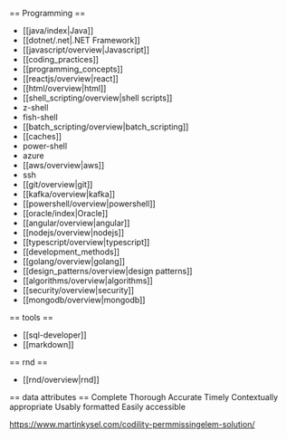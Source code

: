 == Programming ==
  * [[java/index|Java]]
  * [[dotnet/.net|.NET Framework]]
  * [[javascript/overview|Javascript]]
  * [[coding_practices]]
  * [[programming_concepts]]
  * [[reactjs/overview|react]]
  * [[html/overview|html]]
  * [[shell_scripting/overview|shell scripts]]
  * z-shell
  * fish-shell
  * [[batch_scripting/overview|batch_scripting]]
  * [[caches]]
  * power-shell
  * azure
  * [[aws/overview|aws]]
  * ssh
  * [[git/overview|git]]
  * [[kafka/overview|kafka]]
  * [[powershell/overview|powershell]]
  * [[oracle/index|Oracle]]
  * [[angular/overview|angular]]
  * [[nodejs/overview|nodejs]]
  * [[typescript/overview|typescript]]
  * [[development_methods]]
  * [[golang/overview|golang]]
  * [[design_patterns/overview|design patterns]]
  * [[algorithms/overview|algorithms]]
  * [[security/overview|security]]
  * [[mongodb/overview|mongodb]]

== tools ==
* [[sql-developer]]
* [[markdown]]

== rnd ==
* [[rnd/overview|rnd]]

== data attributes ==
Complete
Thorough
Accurate
Timely
Contextually appropriate
Usably formatted
Easily accessible

https://www.martinkysel.com/codility-permmissingelem-solution/
